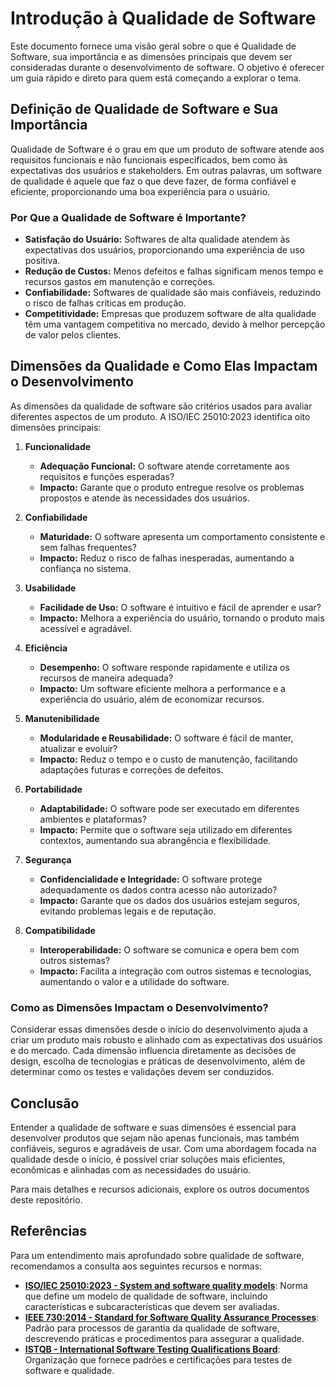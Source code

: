 # Introdução à Qualidade de Software

Este documento fornece uma visão geral sobre o que é Qualidade de Software, sua importância e as dimensões principais que devem ser consideradas durante o desenvolvimento de software. O objetivo é oferecer um guia rápido e direto para quem está começando a explorar o tema.

## Definição de Qualidade de Software e Sua Importância

Qualidade de Software é o grau em que um produto de software atende aos requisitos funcionais e não funcionais especificados, bem como às expectativas dos usuários e stakeholders. Em outras palavras, um software de qualidade é aquele que faz o que deve fazer, de forma confiável e eficiente, proporcionando uma boa experiência para o usuário.

### Por Que a Qualidade de Software é Importante?
- **Satisfação do Usuário:** Softwares de alta qualidade atendem às expectativas dos usuários, proporcionando uma experiência de uso positiva.
- **Redução de Custos:** Menos defeitos e falhas significam menos tempo e recursos gastos em manutenção e correções.
- **Confiabilidade:** Softwares de qualidade são mais confiáveis, reduzindo o risco de falhas críticas em produção.
- **Competitividade:** Empresas que produzem software de alta qualidade têm uma vantagem competitiva no mercado, devido à melhor percepção de valor pelos clientes.

## Dimensões da Qualidade e Como Elas Impactam o Desenvolvimento

As dimensões da qualidade de software são critérios usados para avaliar diferentes aspectos de um produto. A ISO/IEC 25010:2023 identifica oito dimensões principais:

1. **Funcionalidade**
   - **Adequação Funcional:** O software atende corretamente aos requisitos e funções esperadas?
   - **Impacto:** Garante que o produto entregue resolve os problemas propostos e atende às necessidades dos usuários.

2. **Confiabilidade**
   - **Maturidade:** O software apresenta um comportamento consistente e sem falhas frequentes?
   - **Impacto:** Reduz o risco de falhas inesperadas, aumentando a confiança no sistema.

3. **Usabilidade**
   - **Facilidade de Uso:** O software é intuitivo e fácil de aprender e usar?
   - **Impacto:** Melhora a experiência do usuário, tornando o produto mais acessível e agradável.

4. **Eficiência**
   - **Desempenho:** O software responde rapidamente e utiliza os recursos de maneira adequada?
   - **Impacto:** Um software eficiente melhora a performance e a experiência do usuário, além de economizar recursos.

5. **Manutenibilidade**
   - **Modularidade e Reusabilidade:** O software é fácil de manter, atualizar e evoluir?
   - **Impacto:** Reduz o tempo e o custo de manutenção, facilitando adaptações futuras e correções de defeitos.

6. **Portabilidade**
   - **Adaptabilidade:** O software pode ser executado em diferentes ambientes e plataformas?
   - **Impacto:** Permite que o software seja utilizado em diferentes contextos, aumentando sua abrangência e flexibilidade.

7. **Segurança**
   - **Confidencialidade e Integridade:** O software protege adequadamente os dados contra acesso não autorizado?
   - **Impacto:** Garante que os dados dos usuários estejam seguros, evitando problemas legais e de reputação.

8. **Compatibilidade**
   - **Interoperabilidade:** O software se comunica e opera bem com outros sistemas?
   - **Impacto:** Facilita a integração com outros sistemas e tecnologias, aumentando o valor e a utilidade do software.

### Como as Dimensões Impactam o Desenvolvimento?
Considerar essas dimensões desde o início do desenvolvimento ajuda a criar um produto mais robusto e alinhado com as expectativas dos usuários e do mercado. Cada dimensão influencia diretamente as decisões de design, escolha de tecnologias e práticas de desenvolvimento, além de determinar como os testes e validações devem ser conduzidos.

## Conclusão

Entender a qualidade de software e suas dimensões é essencial para desenvolver produtos que sejam não apenas funcionais, mas também confiáveis, seguros e agradáveis de usar. Com uma abordagem focada na qualidade desde o início, é possível criar soluções mais eficientes, econômicas e alinhadas com as necessidades do usuário.

Para mais detalhes e recursos adicionais, explore os outros documentos deste repositório.

## Referências

Para um entendimento mais aprofundado sobre qualidade de software, recomendamos a consulta aos seguintes recursos e normas:

- **[ISO/IEC 25010:2023 - System and software quality models](https://www.iso.org/standard/81647.html)**: Norma que define um modelo de qualidade de software, incluindo características e subcaracterísticas que devem ser avaliadas.
- **[IEEE 730:2014 - Standard for Software Quality Assurance Processes](https://standards.ieee.org/standard/730-2014.html)**: Padrão para processos de garantia da qualidade de software, descrevendo práticas e procedimentos para assegurar a qualidade.
- **[ISTQB - International Software Testing Qualifications Board](https://www.istqb.org/)**: Organização que fornece padrões e certificações para testes de software e qualidade.
